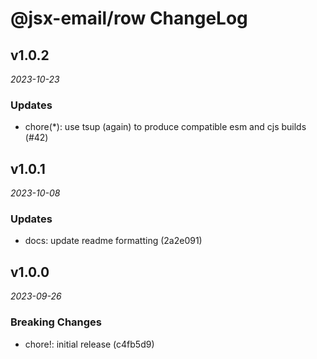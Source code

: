 # @jsx-email/row ChangeLog

## v1.0.2

_2023-10-23_

### Updates

- chore(\*): use tsup (again) to produce compatible esm and cjs builds (#42)

## v1.0.1

_2023-10-08_

### Updates

- docs: update readme formatting (2a2e091)

## v1.0.0

_2023-09-26_

### Breaking Changes

- chore!: initial release (c4fb5d9)
